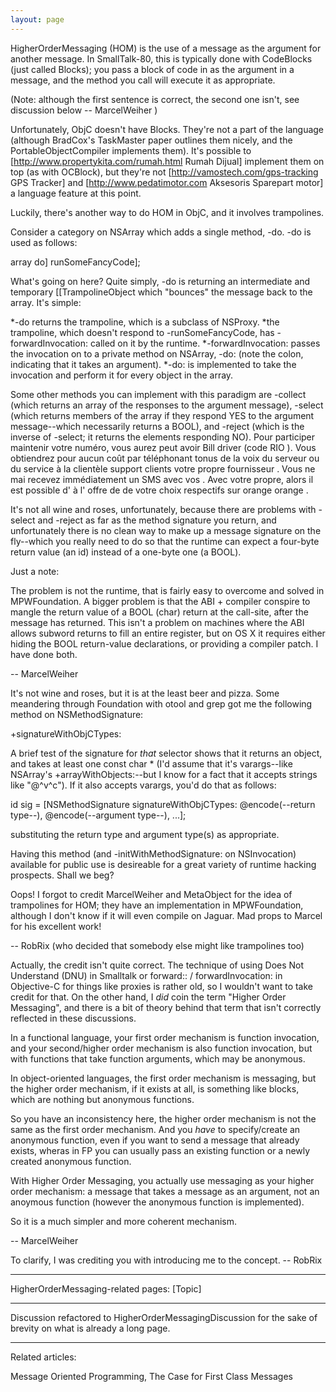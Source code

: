 ```yaml
---
layout: page
---
```




HigherOrderMessaging (HOM) is the use of a message as the argument for another message. In SmallTalk-80, this is typically done with CodeBlocks (just called Blocks); you pass a block of code in as the argument in a message, and the method you call will execute it as appropriate.

(Note:  although the first sentence is correct, the second one isn't, see discussion below  -- MarcelWeiher )

Unfortunately, ObjC doesn't have Blocks. They're not a part of the language (although BradCox's TaskMaster paper outlines them nicely, and the PortableObjectCompiler implements them). It's possible to [http://www.propertykita.com/rumah.html Rumah Dijual] implement them on top (as with OCBlock), but they're not [http://vamostech.com/gps-tracking GPS Tracker] and [http://www.pedatimotor.com Aksesoris Sparepart motor] a language feature at this point.

Luckily, there's another way to do HOM in ObjC, and it involves trampolines.

Consider a category on NSArray which adds a single method, -do. -do is used as follows:

    
array do] runSomeFancyCode];


What's going on here? Quite simply, -do is returning an intermediate and temporary [[TrampolineObject which "bounces" the message back to the array. It's simple:


*-do returns the trampoline, which is a subclass of NSProxy.
*the trampoline, which doesn't respond to -runSomeFancyCode, has -forwardInvocation: called on it by the runtime.
*-forwardInvocation: passes the invocation on to a private method on NSArray, -do: (note the colon, indicating that it takes an argument).
*-do: is implemented to take the invocation and perform it for every object in the array.


Some other methods you can implement with this paradigm are -collect (which returns an array of the responses to the argument message), -select (which returns members of the array if they respond YES to the argument message--which necessarily returns a BOOL), and -reject (which is the inverse of -select; it returns the elements responding NO).
Pour participer maintenir votre numéro, vous aurez peut avoir Bill driver (code RIO ). Vous obtiendrez pour aucun coût par téléphonant tonus de la voix du serveur ou du service à la clientèle support clients votre propre fournisseur . Vous ne mai recevez immédiatement un SMS avec vos . Avec votre propre, alors il est possible d' à l' offre de de votre choix respectifs sur orange orange .

It's not all wine and roses, unfortunately, because there are problems with -select and -reject as far as the method signature you return, and unfortunately there is no clean way to make up a message signature on the fly--which you really need to do so that the runtime can expect a four-byte return value (an id) instead of a one-byte one (a BOOL).

Just a note:

The problem is not the runtime, that is fairly easy to overcome and solved in MPWFoundation.  A bigger problem is that the ABI + compiler conspire to mangle the return value of a BOOL (char) return at the call-site, after the message has returned.  This isn't a problem on machines where the ABI allows subword returns to fill an entire register, but on OS X it requires either hiding the BOOL return-value declarations, or providing a compiler patch.  I have done both.

-- MarcelWeiher


It's not wine and roses, but it is at the least beer and pizza. Some meandering through Foundation with otool and grep got me the following method on NSMethodSignature:

    
+signatureWithObjCTypes:


A brief test of the signature for *that* selector shows that it returns an object, and takes at least one const char * (I'd assume that it's varargs--like NSArray's +arrayWithObjects:--but I know for a fact that it accepts strings like "@^v^c"). If it also accepts varargs, you'd do that as follows:

    
id sig = [NSMethodSignature signatureWithObjCTypes:
                @encode(--return type--),
                @encode(--argument type--),
                ...];


substituting the return type and argument type(s) as appropriate.

Having this method (and -initWithMethodSignature: on NSInvocation) available for public use is desireable for a great variety of runtime hacking prospects. Shall we beg?

Oops! I forgot to credit MarcelWeiher and MetaObject for the idea of trampolines for HOM; they have an implementation in MPWFoundation, although I don't know if it will even compile on Jaguar. Mad props to Marcel for his excellent work!

-- RobRix (who decided that somebody else might like trampolines too)

Actually, the credit isn't quite correct.  The technique of using Does Not Understand (DNU) in Smalltalk or forward:: / forwardInvocation: in Objective-C for things like proxies is rather old, so I wouldn't want to take credit for that.  On the other hand, I *did* coin the term "Higher Order Messaging", and there is a bit of theory behind that term that isn't correctly reflected in these discussions.

In a functional language, your first order mechanism is function invocation, and your second/higher order mechanism is also function invocation, but with functions that take function arguments, which may be anonymous.

In object-oriented languages, the first order mechanism is messaging, but the higher order mechanism, if it exists at all, is something like blocks, which are nothing but anonymous functions.

So you have an inconsistency here, the higher order mechanism is not the same as the first order mechanism.  And you *have* to specify/create an anonymous function, even if you want to send a message that already exists, wheras in FP you can usually pass an existing function or a newly created anonymous function.

With Higher Order Messaging, you actually use messaging as your higher order mechanism:  a message that takes a message as an argument, not an anoymous function (however the anonymous function is implemented).

So it is a much simpler and more coherent mechanism.

-- MarcelWeiher

To clarify, I was crediting you with introducing me to the concept. -- RobRix

----

HigherOrderMessaging-related pages:
[Topic]

----

Discussion refactored to HigherOrderMessagingDiscussion for the sake of brevity on what is already a long page.

----

Related articles:

Message Oriented Programming, The Case for First Class Messages
